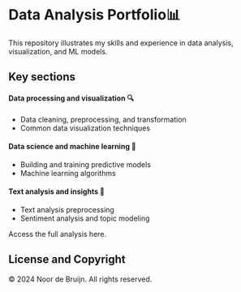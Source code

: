 # Data Analysis Portfolio📊
This repository illustrates my skills and experience in data analysis, visualization, and ML models.

## Key sections
#### Data processing and visualization 🔍
   - Data cleaning, preprocessing, and transformation
   - Common data visualization techniques
#### Data science and machine learning 🤖
   - Building and training predictive models
   - Machine learning algorithms
#### Text analysis and insights 💬
   - Text analysis preprocessing </small>
   - Sentiment analysis and topic modeling


<a href="https://www.github.com/anneleonore/data-analysis-portfolio/data-analysis-portfolio.ipynb" style="text-decoration: none; color: inherit;">Access the full analysis here.</a>

License and Copyright
-----------------------
© 2024 Noor de Bruijn. All rights reserved.
